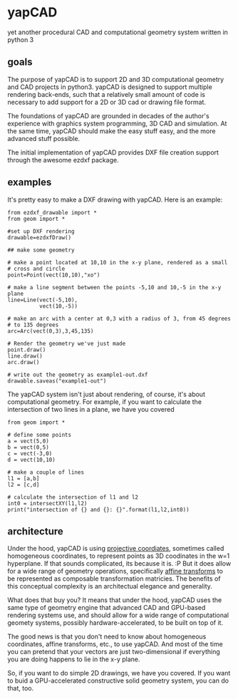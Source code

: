 # yapCAD
yet another procedural CAD and computational geometry system written in python 3

## goals

The purpose of yapCAD is to support 2D and 3D computational geometry and CAD projects in python3.  yapCAD is designed to support multiple rendering back-ends, such that a relatively small amount of code is necessary to add support for a 2D or 3D cad or drawing file format.

The foundations of yapCAD are grounded in decades of the author's experience with graphics system programming, 3D CAD and simulation. At the same time, yapCAD should make the easy stuff easy, and the more advanced stuff possible. 

The initial implementation of yapCAD provides DXF file creation support through the awesome ezdxf package.

## examples

It's pretty easy to make a DXF drawing with yapCAD.  Here is an example:

	from ezdxf_drawable import *
	from geom import *

	#set up DXF rendering
	drawable=ezdxfDraw()

    ## make some geometry

    # make a point located at 10,10 in the x-y plane, rendered as a small
    # cross and circle
    point=Point(vect(10,10),"xo")

    # make a line segment between the points -5,10 and 10,-5 in the x-y plane
    line=Line(vect(-5,10),
	          vect(10,-5))

    # make an arc with a center at 0,3 with a radius of 3, from 45 degrees
    # to 135 degrees
    arc=Arc(vect(0,3),3,45,135)

    # Render the geometry we've just made
    point.draw()
    line.draw()
    arc.draw()

    # write out the geometry as example1-out.dxf
    drawable.saveas("example1-out")

The yapCAD system isn't just about rendering, of course, it's about computational geometry.  For example, if you want to calculate the intersection of two lines in a plane, we have you covered

	from geom import *

    # define some points
    a = vect(5,0)
    b = vect(0,5)
    c = vect(-3,0)
    d = vect(10,10)

    # make a couple of lines
    l1 = [a,b]
    l2 = [c,d]

    # calculate the intersection of l1 and l2
	int0 = intersectXY(l1,l2)
	print("intersection of {} and {}: {}".format(l1,l2,int0))
	
## architecture

Under the hood, yapCAD is using [projective coordiates](https://en.wikipedia.org/wiki/Homogeneous_coordinates), sometimes called homogeneous coordinates, to represent points as 3D coodinates in the w=1 hyperplane. If that sounds complicated, its because it is. :P  But it does allow for a wide range of geometry operations, specifically [affine transforms](https://www.cs.utexas.edu/users/fussell/courses/cs384g-fall2011/lectures/lecture07-Affine.pdf) to be represented as composable transformation matricies. The benefits of this conceptual complexity is an architectual elegance and generality.

What does that buy you? It means that under the hood, yapCAD uses the same type of geometry engine that advanced CAD and GPU-based rendering systems use, and should allow for a wide range of computational geomety systems, possibly hardware-accelerated, to be built on top of it.

The good news is that you don't need to know about homogeneous coordinates, affine transforms, etc., to use yapCAD.  And most of the time you can pretend that your vectors are just two-dimensional if everything you are doing happens to lie in the x-y plane.

So, if you want to do simple 2D drawings, we have you covered.  If you want to buid a GPU-accelerated constructive solid geometry system, you can do that, too.
